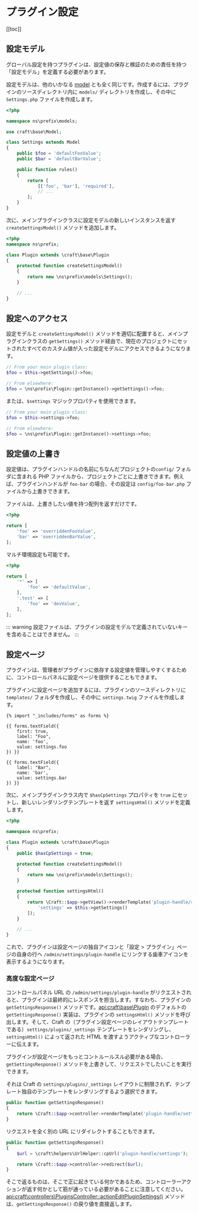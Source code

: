 # プラグイン設定

[[toc]]

## 設定モデル

グローバル設定を持つプラグインは、設定値の保存と検証のための責任を持つ「設定モデル」を定義する必要があります。

設定モデルは、他のいかなる [model](https://www.yiiframework.com/doc/guide/2.0/en/structure-models) とも全く同じです。作成するには、プラグインのソースディレクトリ内に `models/` ディレクトリを作成し、その中に `Settings.php` ファイルを作成します。

```php
<?php

namespace ns\prefix\models;

use craft\base\Model;

class Settings extends Model
{
    public $foo = 'defaultFooValue';
    public $bar = 'defaultBarValue';

    public function rules()
    {
        return [
            [['foo', 'bar'], 'required'],
            // ...
        ];
    }
}
```

次に、メインプラグインクラスに設定モデルの新しいインスタンスを返す `createSettingsModel()` メソッドを追加します。

```php
<?php
namespace ns\prefix;

class Plugin extends \craft\base\Plugin
{
    protected function createSettingsModel()
    {
        return new \ns\prefix\models\Settings();
    }

    // ...
}
```

## 設定へのアクセス

設定モデルと `createSettingsModel()` メソッドを適切に配置すると、メインプラグインクラスの `getSettings()` メソッド経由で、現在のプロジェクトにセットされたすべてのカスタム値が入った設定モデルにアクセスできるようになります。

```php
// From your main plugin class:
$foo = $this->getSettings()->foo;

// From elsewhere:
$foo = \ns\prefix\Plugin::getInstance()->getSettings()->foo;
```

または、`$settings` マジックプロパティを使用できます。

```php
// From your main plugin class:
$foo = $this->settings->foo;

// From elsewhere:
$foo = \ns\prefix\Plugin::getInstance()->settings->foo;
```

## 設定値の上書き

設定値は、プラグインハンドルの名前にちなんだプロジェクトの`config/` フォルダに含まれる PHP ファイルから、プロジェクトごとに上書きできます。例えば、プラグインハンドルが `foo-bar` の場合、その設定は `config/foo-bar.php` ファイルから上書きできます。

ファイルは、上書きしたい値を持つ配列を返すだけです。

```php
<?php

return [
    'foo' => 'overriddenFooValue',
    'bar' => 'overriddenBarValue',
];
```

マルチ環境設定も可能です。

```php
<?php

return [
    '*' => [
        'foo' => 'defaultValue',
    ],
    '.test' => [
        'foo' => 'devValue',
    ],
];
```

::: warning 設定ファイルは、プラグインの設定モデルで定義されていないキーを含めることはできません。 :::

## 設定ページ

プラグインは、管理者がプラグインに依存する設定値を管理しやすくするために、コントロールパネルに設定ページを提供することもできます。

プラグインに設定ページを追加するには、プラグインのソースディレクトリに `templates/` フォルダを作成し、その中に `settings.twig` ファイルを作成します。

```twig
{% import "_includes/forms" as forms %}

{{ forms.textField({
    first: true,
    label: "Foo",
    name: 'foo',
    value: settings.foo
}) }}

{{ forms.textField({
    label: "Bar",
    name: 'bar',
    value: settings.bar
}) }}
```

次に、メインプラグインクラス内で `$hasCpSettings` プロパティを `true` にセットし、新しいレンダリングテンプレートを返す `settingsHtml()` メソッドを定義します。

```php
<?php

namespace ns\prefix;

class Plugin extends \craft\base\Plugin
{
    public $hasCpSettings = true;

    protected function createSettingsModel()
    {
        return new \ns\prefix\models\Settings();
    }

    protected function settingsHtml()
    {
        return \Craft::$app->getView()->renderTemplate('plugin-handle/settings', [
            'settings' => $this->getSettings()
        ]);
    }

    // ...
}
```

これで、プラグインは設定ページの独自アイコンと「設定 > プラグイン」ページの自身の行へ `/admin/settings/plugin-handle` にリンクする歯車アイコンを表示するようになります。

### 高度な設定ページ

コントロールパネル URL の `/admin/settings/plugin-handle` がリクエストされると、プラグインは最終的にレスポンスを担当します。すなわち、プラグインの `getSettingsResponse()` メソッドです。<api:craft\base\Plugin> のデフォルトの `getSettingsResponse()` 実装は、プラグインの `settingsHtml()` メソッドを呼び出します。そして、Craft の（プラグイン設定ページのレイアウトテンプレートである）`settings/plugins/_settings` テンプレートをレンダリングし、`settingsHtml()` によって返された HTML を渡すようアクティブなコントローラーに伝えます。

プラグインが設定ページをもっとコントルールスル必要がある場合、`getSettingsResponse()` メソッドを上書きして、リクエストでしたいことを実行できます。

それは Craft の `settings/plugins/_settings` レイアウトに制限されず、テンプレート独自のテンプレートをレンダリングするよう選択できます。

```php
public function getSettingsResponse()
{
    return \Craft::$app->controller->renderTemplate('plugin-handle/settings/template');
}
```

リクエストを全く別の URL にリダイレクトすることもできます。

```php
public function getSettingsResponse()
{
    $url = \craft\helpers\UrlHelper::cpUrl('plugin-handle/settings');

    return \Craft::$app->controller->redirect($url);
}
```

そこで返るものは、そこで正に起きている何かであるため、コントローラーアクションが返す何かとして筋が通っている必要があることに注意してください。<api:craft\controllers\PluginsController::actionEditPluginSettings()> メソッドは、`getSettingsResponse()` の戻り値を直接返します。